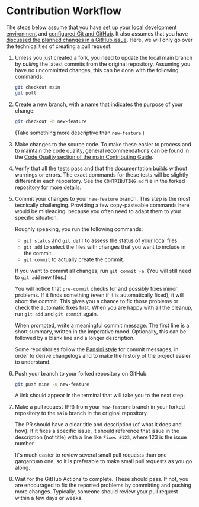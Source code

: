 # Contribution Workflow

The steps below assume that you have
[set up your local development environment](development_setup.md)
and [configured Git and GitHub](config.md).
It also assumes that you have
[discussed the planned changes in a GitHub issue](../CONTRIBUTING.md#issue-management).
Here, we will only go over the technicalities of creating a pull request.

1. Unless you just created a fork, you need to update the local main branch
   by *pulling* the latest commits from the original repository.
   Assuming you have no uncommitted changes, this can be done with the following commands:

    ```bash
    git checkout main
    git pull
    ```


2. Create a new branch, with a name that indicates the purpose of your change:

    ```bash
    git checkout -b new-feature
    ```

    (Take something more descriptive than `new-feature`.)

3. Make changes to the source code.
   To make these easier to process and to maintain the code quality,
   general recommendations can be found in the
   [Code Quality section of the main Contributing Guide](../CONTRIBUTING.md#code-quality).


4. Verify that all the tests pass and that the documentation builds without warnings or errors.
   The exact commands for these tests will be slightly different in each repository.
   See the `CONTRIBUTING.md` file in the forked repository for more details.

5. Commit your changes to your `new-feature` branch.
   This step is the most tecnically challenging.
   Providing a few copy-pasteable commands here would be misleading,
   because you often need to adapt them to your specific situation.

   Roughly speaking, you run the following commands:

   - `git status` and `git diff` to assess the status of your local files.
   - `git add` to select the files with changes that you want to include in the commit.
   - `git commit` to actually create the commit.

   If you want to commit all changes, run `git commit -a`.
   (You will still need to `git add` new files.)

   You will notice that `pre-commit` checks for and possibly fixes minor problems.
   If it finds something (even if it is automatically fixed), it will abort the commit.
   This gives you a chance to fix those problems or check the automatic fixes first.
   When you are happy with all the cleanup, run `git add` and `git commit` again.

   When prompted, write a meaningful commit message.
   The first line is a short summary, written in the imperative mood.
   Optionally, this can be followed by a blank line and a longer description.

   Some repositories follow the [Pansini style] for commit messages,
   in order to derive changelogs and to make the history of the project easier to understand.

[Pansini style]: https://gist.github.com/robertpainsi/b632364184e70900af4ab688decf6f53#rules-for-a-great-git-commit-message-style


6. Push your branch to your forked repository on GitHub:

    ```bash
    git push mine -u new-feature
    ```

    A link should appear in the terminal that will take you to the next step.


7. Make a pull request (PR) from your `new-feature` branch in your forked repository
   to the `main` branch in the original repository.

   The PR should have a clear title and description (of what it does and how).
   If it fixes a specific issue,
   it should reference that issue in the description (not title) with a line like `Fixes #123`,
   where 123 is the issue number.

   It's much easier to review several small pull requests than one gargantuan one,
   so it is preferable to make small pull requests as you go along.


8. Wait for the GitHub Actions to complete.
   These should pass.
   If not, you are encouraged to fix the reported problems by committing and pushing more changes.
   Typically, someone should review your pull request within a few days or weeks.

